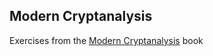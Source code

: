 Modern Cryptanalysis
---

Exercises from the [Modern Cryptanalysis](https://swenson.io/mc.html) book
